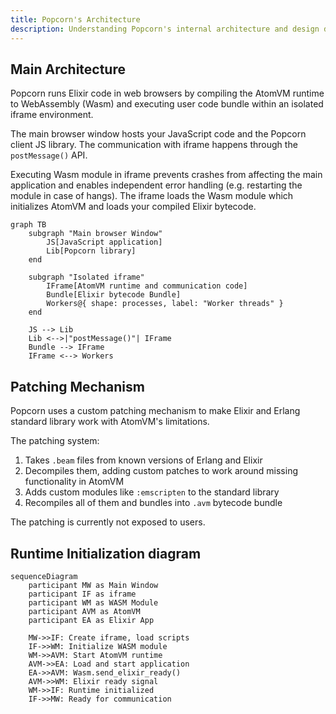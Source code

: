 ```yaml
---
title: Popcorn's Architecture
description: Understanding Popcorn's internal architecture and design decisions
---
```


## Main Architecture

Popcorn runs Elixir code in web browsers by compiling the AtomVM runtime to WebAssembly (Wasm) and executing user code bundle within an isolated iframe environment.

The main browser window hosts your JavaScript code and the Popcorn client JS library. The communication with iframe happens through the `postMessage()` API.

Executing Wasm module in iframe prevents crashes from affecting the main application and enables independent error handling (e.g. restarting the module in case of hangs). The iframe loads the Wasm module which initializes AtomVM and loads your compiled Elixir bytecode.

```mermaid
graph TB
    subgraph "Main browser Window"
        JS[JavaScript application]
        Lib[Popcorn library]
    end

    subgraph "Isolated iframe"
        IFrame[AtomVM runtime and communication code]
        Bundle[Elixir bytecode Bundle]
        Workers@{ shape: processes, label: "Worker threads" }
    end

    JS --> Lib
    Lib <-->|"postMessage()"| IFrame
    Bundle --> IFrame
    IFrame <--> Workers
```

## Patching Mechanism

Popcorn uses a custom patching mechanism to make Elixir and Erlang standard library work with AtomVM's limitations.

The patching system:

1. Takes `.beam` files from known versions of Erlang and Elixir
2. Decompiles them, adding custom patches to work around missing functionality in AtomVM
3. Adds custom modules like `:emscripten` to the standard library
4. Recompiles all of them and bundles into `.avm` bytecode bundle

The patching is currently not exposed to users.

## Runtime Initialization diagram

```mermaid
sequenceDiagram
    participant MW as Main Window
    participant IF as iframe
    participant WM as WASM Module
    participant AVM as AtomVM
    participant EA as Elixir App

    MW->>IF: Create iframe, load scripts
    IF->>WM: Initialize WASM module
    WM->>AVM: Start AtomVM runtime
    AVM->>EA: Load and start application
    EA->>AVM: Wasm.send_elixir_ready()
    AVM->>WM: Elixir ready signal
    WM->>IF: Runtime initialized
    IF->>MW: Ready for communication
```
